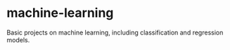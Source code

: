 # machine-learning

Basic projects on machine learning, including classification and regression models.

